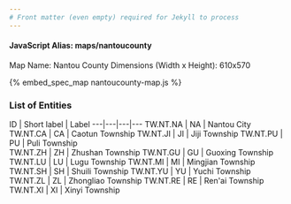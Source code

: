 ```yaml
---
# Front matter (even empty) required for Jekyll to process
---
```


#### JavaScript Alias: maps/nantoucounty

Map Name: Nantou County
Dimensions (Width x Height): 610x570



{% embed_spec_map nantoucounty-map.js %}

### List of Entities

ID | Short label | Label
---|---|---|---
TW.NT.NA | NA | Nantou City
TW.NT.CA | CA | Caotun Township
TW.NT.JI | JI | Jiji Township
TW.NT.PU | PU | Puli Township		
TW.NT.ZH | ZH | Zhushan Township
TW.NT.GU | GU | Guoxing Township
TW.NT.LU | LU | Lugu Township
TW.NT.MI | MI | Mingjian Township		
TW.NT.SH | SH | Shuili Township
TW.NT.YU | YU | Yuchi Township
TW.NT.ZL | ZL | Zhongliao Township
TW.NT.RE | RE | Ren'ai Township		
TW.NT.XI | XI | Xinyi Township